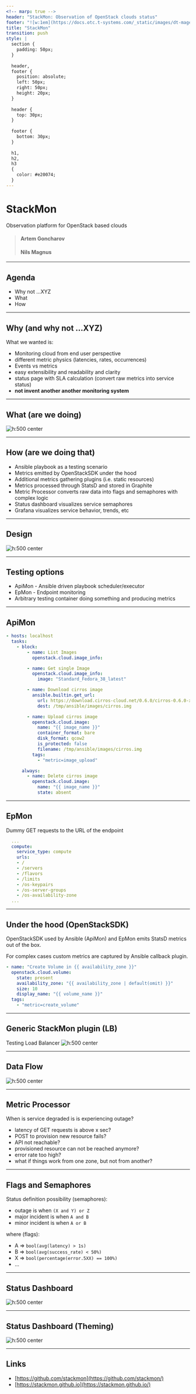 ```yaml
---
<!-- marp: true -->
header: "StackMon: Observation of OpenStack clouds status"
footer: "![w:1em](https://docs.otc.t-systems.com/_static/images/dt-magenta.svg) Open Telekom Cloud for OpenInfra Summit 2023"
title: "StackMon"
transition: push
style: |
  section {
    padding: 50px;
  }
  
  header,
  footer {
    position: absolute;
    left: 50px;
    right: 50px;
    height: 20px;
  }
  
  header {
    top: 30px;
  }
  
  footer {
    bottom: 30px;
  }
  
  h1, 
  h2, 
  h3
  {
    color: #e20074;
  }
---
```


# StackMon

Observation platform for OpenStack based clouds

> #### Artem Goncharov
> #### Nils Magnus

---
## Agenda

- Why not ...XYZ
- What
- How

---
## Why (and why not ...XYZ)

What we wanted is:

  - Monitoring cloud from end user perspective
  - different metric physics (latencies, rates, occurrences)
  - Events vs metrics
  - easy extensibility and readability and clarity
  - status page with SLA calculation (convert raw metrics into service status)
  - **not invent another another monitoring system**

---
## What (are we doing)

![h:500 center](overview.svg)

---
## How (are we doing that)

  - Ansible playbook as a testing scenario
  - Metrics emitted by OpenStackSDK under the hood
  - Additional metrics gathering plugins (i.e. static resources)
  - Metrics processed through StatsD and stored in Graphite
  - Metric Processor converts raw data into flags and semaphores with complex
    logic
  - Status dashboard visualizes service semaphores
  - Grafana visualizes service behavior, trends, etc

---
## Design

![h:500 center](rough_design.svg)

---
## Testing options

- ApiMon - Ansible driven playbook scheduler/executor
- EpMon - Endpoint monitoring
- Arbitrary testing container doing something and producing metrics

---
## ApiMon

```yaml
- hosts: localhost
  tasks:
    - block:
        - name: List Images
          openstack.cloud.image_info:

        - name: Get single Image
          openstack.cloud.image_info:
            image: "Standard_Fedora_38_latest"

        - name: Download cirros image
          ansible.builtin.get_url:
            url: https://download.cirros-cloud.net/0.6.0/cirros-0.6.0-x86_64-disk.img
            dest: /tmp/ansible/images/cirros.img

        - name: Upload cirros image
          openstack.cloud.image:
            name: "{{ image_name }}"
            container_format: bare
            disk_format: qcow2
            is_protected: false
            filename: /tmp/ansible/images/cirros.img
          tags:
            - "metric=image_upload"

      always:
        - name: Delete cirros image
          openstack.cloud.image:
            name: "{{ image_name }}"
            state: absent
```

---
## EpMon

Dummy GET requests to the URL of the endpoint
```yaml
  ...
  compute:
    service_type: compute
    urls:
    - /
    - /servers
    - /flavors
    - /limits
    - /os-keypairs
    - /os-server-groups
    - /os-availability-zone
  ...
```

---
## Under the hood (OpenStackSDK)

OpenStackSDK used by Ansible (ApiMon) and EpMon emits
StatsD metrics out of the box.

For complex cases custom metrics are captured by Ansible
callback plugin.

``` yaml
- name: "Create Volume in {{ availability_zone }}"
  openstack.cloud.volume:
    state: present
    availability_zone: "{{ availability_zone | default(omit) }}"
    size: 10
    display_name: "{{ volume_name }}"
  tags:
    - "metric=create_volume"
```

---
## Generic StackMon plugin (LB)

Testing Load Balancer
![h:500 center](lb.svg)

---
## Data Flow

![h:500 center](dataflow.svg)

---
## Metric Processor

When is service degraded is is experiencing outage?

- latency of GET requests is above x sec?
- POST to provision new resource fails?
- API not reachable?
- provisioned resource can not be reached anymore?
- error rate too high?
- what if things work from one zone, but not from another?

---
## Flags and Semaphores

Status definition possibility (semaphores):

- outage is when `(X and Y) or Z`
- major incident is when `A and B`
- minor incident is when `A or B`

where (flags):

- A => `bool(avg(latency) > 1s)`
- B => `bool(avg(success_rate) < 50%)`
- X => `bool(percentage(error.5XX) == 100%)`
- ...

---
## Status Dashboard

![h:500 center](sdb.png)

---
## Status Dashboard (Theming)

![h:500 center](otc_status_dashboard.png)

---
## Links

- [https://github.com/stackmon](https://github.com/stackmon/)
- [https://stackmon.github.io](https://stackmon.github.io/)
